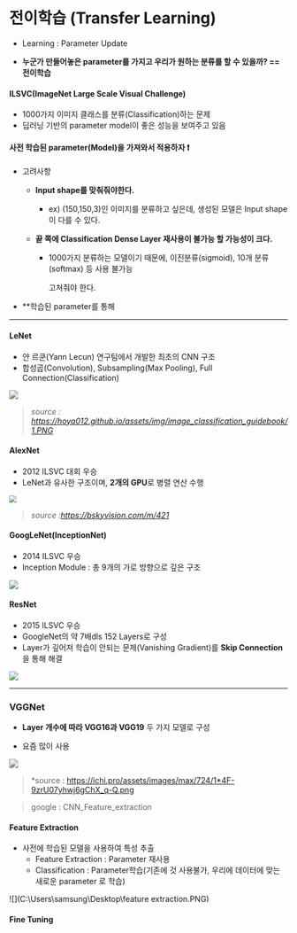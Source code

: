 # 전이학습 (Transfer Learning)

* Learning :  Parameter Update

* **누군가 만들어놓은 parameter를 가지고 우리가 원하는 분류를 할 수 있을까? == 전이학습**

#### ILSVC(ImageNet Large Scale Visual Challenge)

* 1000가지 이미지 클래스를 분류(Classification)하는 문제
* 딥러닝 기반의 parameter model이 좋은 성능을 보여주고 있음

#### 사전 학습된 parameter(Model)을 가져와서 적용하자 :heavy_exclamation_mark:

* 고려사항

  * **Input shape를 맞춰줘야한다.**

    * ex) (150,150,3)인 이미지를 분류하고 싶은데, 생성된 모델은 Input shape이 다를 수 있다.

  * **끝 쪽에 Classification Dense Layer 재사용이 불가능 할 가능성이 크다.**
    * 1000가지 분류하는 모델이기 때문에, 이진분류(sigmoid), 10개 분류(softmax) 등 사용 불가능

      고쳐줘야 한다.

* **학습된 parameter를 통해 

---

#### LeNet

* 얀 르쿤(Yann Lecun) 연구팀에서 개발한 최초의 CNN 구조
* 합성곱(Convolution), Subsampling(Max Pooling), Full Connection(Classification)

![](https://hoya012.github.io/assets/img/image_classification_guidebook/1.PNG)

> *source : https://hoya012.github.io/assets/img/image_classification_guidebook/1.PNG*

#### AlexNet

* 2012 ILSVC 대회 우승
* LeNet과 유사한 구조이며, **2개의 GPU**로 병렬 연산 수행

<img src="https://img1.daumcdn.net/thumb/R1280x0/?scode=mtistory2&fname=https%3A%2F%2Ft1.daumcdn.net%2Fcfile%2Ftistory%2F99FEB93C5C80B5192E" style="zoom: 80%;" />

> *source :https://bskyvision.com/m/421*

#### GoogLeNet(InceptionNet)

* 2014 ILSVC 우승
* Inception Module : 총 9개의 가로 방향으로 깊은 구조

![](https://miro.medium.com/max/700/0*rbWRzjKvoGt9W3Mf.png)



#### ResNet

* 2015 ILSVC 우승
* GoogleNet의 약 7배dls 152 Layers로 구성
* Layer가 깊어져 학습이 안되는 문제(Vanishing Gradient)를 **Skip Connection**을 통해 해결

![](C:\Users\samsung\Desktop\resnet.PNG)

---

### VGGNet

* **Layer 개수에 따라 VGG16과 VGG19** 두 가지 모델로 구성

* 요즘 많이 사용

![](https://ichi.pro/assets/images/max/724/1*4F-9zrU07yhwj6gChX_q-Q.png)

> *source : https://ichi.pro/assets/images/max/724/1*4F-9zrU07yhwj6gChX_q-Q.png



> google : CNN_Feature_extraction



#### Feature Extraction

* 사전에 학습된 모델을 사용하여 특성 추출
  *  Feature Extraction : Parameter 재사용
  * Classification : Parameter학습(기존에 것 사용불가, 우리에 데이터에 맞는 새로운 parameter 로 학습)

![](C:\Users\samsung\Desktop\feature extraction.PNG)



#### Fine Tuning 

